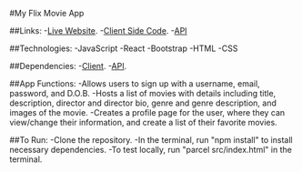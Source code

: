 #My Flix Movie App

##Links:
  -[Live Website](https://my-flix-app6237.netlify.app/).
  -[Client Side Code](https://github.com/mdsnraetff/myFlix-Client).
  -[API](https://github.com/mdsnraetff/movie_api)

##Technologies:
  -JavaScript
  -React
  -Bootstrap
  -HTML
  -CSS

##Dependencies:
  -[Client](https://github.com/mdsnraetff/myFlix-Client/blob/main/package.json).
  -[API](https://github.com/mdsnraetff/movie_api/blob/main/package.json).

##App Functions:
  -Allows users to sign up with a username, email, password, and D.O.B. 
  -Hosts a list of movies with details including title, description, director and director bio, genre and genre description, and images of the movie.
  -Creates a profile page for the user, where they can view/change their information, and create a list of their favorite movies.

##To Run:
  -Clone the repository.
  -In the terminal, run "npm install" to install necessary dependencies.
  -To test locally, run "parcel src/index.html" in the terminal. 
